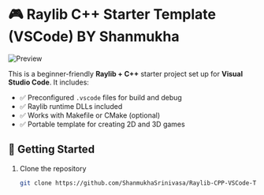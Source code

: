 # 🎮 Raylib C++ Starter Template (VSCode) BY Shanmukha

![Preview](preview.jp)

This is a beginner-friendly **Raylib + C++** starter project set up for **Visual Studio Code**. It includes:

- ✅ Preconfigured `.vscode` files for build and debug
- ✅ Raylib runtime DLLs included
- ✅ Works with Makefile or CMake (optional)
- ✅ Portable template for creating 2D and 3D games

## 🧪 Getting Started

1. Clone the repository  
   ```bash
   git clone https://github.com/ShanmukhaSrinivasa/Raylib-CPP-VSCode-Template-Shanmukha.git

